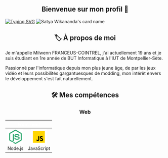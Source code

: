 <h2 align="center">Bienvenue sur mon profil 👋</h2>

[![Typing SVG](https://readme-typing-svg.demolab.com?font=JetBrains+Mono&duration=2000&pause=1000&color=21B568&multiline=true&width=435&height=80&lines=%24+whoami;Milwenn+Franceus-Cointrel;19+yo%2C+French+Developer)](https://git.io/typing-svg)
![Satya Wikananda's card name](https://cardivo.vercel.app/api?name=Milwenn+Franceus-Cointrel&description=Étudiant+en+1re+année+de+BUT+Informatique+à+l'IUT+de+Montpellier-Sète,+en+recherche+d'une+alternance+en+tant+que+Développeur+pour+début+2025+✨&image=https://cdn.pixabay.com/photo/2015/10/05/22/37/blank-profile-picture-973460_640.png&backgroundColor=%23ffffff&pattern=wiggle&opacity=0.1&site=www.jumperboost.fr&github=JumperBoost&linkedin=Milwenn+FRANCEUS--COINTREL)


<h2 align="center">🏷️ À propos de moi</h2>

Je m'appelle Milwenn FRANCEUS-COINTREL, j'ai actuellement 19 ans et je suis étudiant en 1re année de BUT Informatique à l'IUT de Montpellier-Sète.

Passionné par l'informatique depuis mon plus jeune âge, de par les jeux vidéo et leurs possibilités gargantuesques de modding, mon intérêt envers le développement s'est fait naturellement.


<h2 align="center">🛠️ Mes compétences</h2>

<h3 align="center">Web</h3>

<div align="center">
  <table>
    <thead>
      <tr>
        <th align="center" colspan="2" style="color: white;">Front-end</th>
      </tr>
    </thead>
    <tbody>
      <tr>
        <td align="center">
          <a href="https://nodejs.org/">
            <img src="resources/language-icons/nodejs.png" width="50" height="50" alt="Node.js"/>
          </a>
          <br>Node.js
        </td>
        <td align="center">
          <a href="https://developer.mozilla.org/fr/docs/Web/JavaScript/">
            <img src="resources/language-icons/javascript.gif" width="50" height="50" alt="JavaScript"/>
          </a>
          <br>JavaScript
        </td>
      </tr>
    </tbody>
  </table>
</div>

<!--
**JumperBoost/JumperBoost** is a ✨ _special_ ✨ repository because its `README.md` (this file) appears on your GitHub profile.

Here are some ideas to get you started:

- 🔭 I’m currently working on ...
- 🌱 I’m currently learning ...
- 👯 I’m looking to collaborate on ...
- 🤔 I’m looking for help with ...
- 💬 Ask me about ...
- 📫 How to reach me: ...
- 😄 Pronouns: ...
- ⚡ Fun fact: ...
-->
